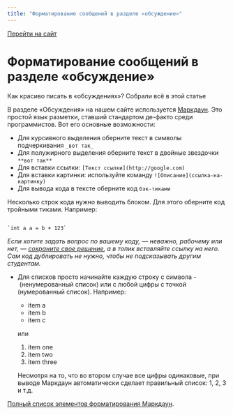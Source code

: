 ```yaml
---
title: "Форматирование сообщений в разделе «обсуждение»"
---
```


[Перейти на сайт](https://ru.hexlet.io)

# Форматирование сообщений в разделе «обсуждение»

Как красиво писать в «обсуждениях»? Собрали всё в этой статье

В разделе «Обсуждения» на нашем сайте используется [Маркдаун](http://guides.hexlet.io/markdown/). Это простой язык разметки, ставший стандартом де-факто среди программистов. Вот его основные возможности:

* Для курсивного выделения оберните текст в символы подчеркивания `_вот так_`
* Для полужирного выделения оберните текст в двойные звездочки `**вот так**`
* Для вставки ссылки: `[Текст ссылки](http://google.com)`
* Для вставки картинки: используйте команду ``![Описание](ссылка-на-картинку)``
* Для вывода кода в тексте оберните код ``бэк-тиками``

Несколько строк кода нужно выводить блоком. Для этого оберните код тройными тиками. Например:
`````

`int a a = b + 123`

`````

*Если хотите задать вопрос по вашему коду, — неважно, рабочему или нет, — [сохраните свое решение](https://help.hexlet.io/ru/articles/111135-kod-revyu), а в топик вставляйте ссылку на него. Сам код дублировать не нужно, чтобы не подсказывать другим студентам.*

* Для списков просто начинайте каждую строку с символа - (ненумерованный список) или с любой цифры с точкой (нумерованный список). Например:
  - item a
  - item b
  - item c

  или

  1. item one
  1. item two
  1. item three

  Несмотря на то, что во втором случае все цифры одинаковые, при выводе Маркдаун автоматически сделает правильный список: 1, 2, 3 и т.д.

[Полный список элементов форматирования Маркдаун](https://github.com/adam-p/markdown-here/wiki/Markdown-Cheatsheet).
